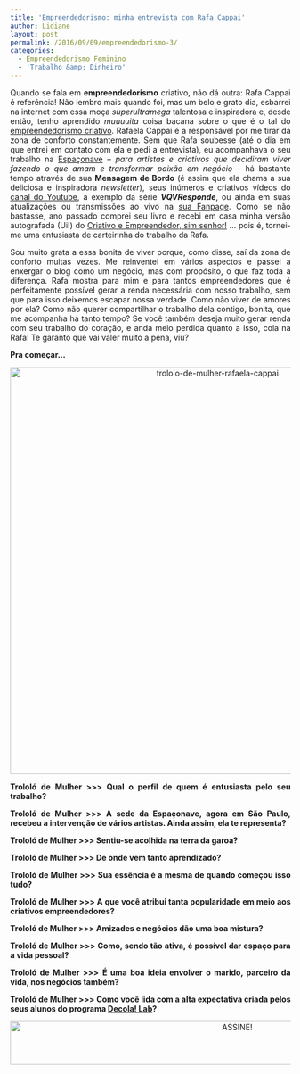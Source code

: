 ```yaml
---
title: 'Empreendedorismo: minha entrevista com Rafa Cappai'
author: Lidiane
layout: post
permalink: /2016/09/09/empreendedorismo-3/
categories:
  - Empreendedorismo Feminino
  - 'Trabalho &amp; Dinheiro'
---
```

<p align="justify">
  Quando se fala em <strong>empreendedorismo</strong> criativo, não dá outra: Rafa Cappai é referência! Não lembro mais quando foi, mas um belo e grato dia, esbarrei na internet com essa moça <em>superultramega</em> talentosa e inspiradora e, desde então, tenho aprendido <em>muuuuita</em> coisa bacana sobre o que é o tal do <a href="http://www.trololodemulher.com.br/2015/09/25/empreendedorismo-criativo/" target="_blank" rel="noopener noreferrer">empreendedorismo criativo</a>. Rafaela Cappai é a responsável por me tirar da zona de conforto constantemente. Sem que Rafa soubesse (até o dia em que entrei em contato com ela e pedi a entrevista), eu acompanhava o seu trabalho na <a href="http://www.espaconave.com.br/" target="_blank" rel="noopener noreferrer">Espaçonave</a> – <em>para artistas e criativos que decidiram viver fazendo o que amam e transformar paixão em negócio</em> &#8211; há bastante tempo através de sua <strong>Mensagem de Bordo</strong> (é assim que ela chama a sua deliciosa e inspiradora <em>newsletter</em>), seus inúmeros e criativos vídeos do <a href="https://www.youtube.com/user/aespaconave" target="_blank" rel="noopener noreferrer">canal do Youtube</a>, a exemplo da série <strong><em>VQVResponde</em></strong>, ou ainda em suas atualizações ou transmissões ao vivo na <a href="https://www.facebook.com/espaconave/" target="_blank" rel="noopener noreferrer">sua Fanpage</a>. Como se não bastasse, ano passado comprei seu livro e recebi em casa minha versão autografada (Ui!) do <a href="http://www.espaconave.com.br/livro/" target="_blank" rel="noopener noreferrer">Criativo e Empreendedor, sim senhor!</a> … pois é, tornei-me uma entusiasta de carteirinha do trabalho da Rafa.
</p>

<p align="justify">
  Sou muito grata a essa bonita de viver porque, como disse, saí da zona de conforto muitas vezes. Me reinventei em vários aspectos e passei a enxergar o blog como um negócio, mas com propósito, o que faz toda a diferença. Rafa mostra para mim e para tantos empreendedores que é perfeitamente possível gerar a renda necessária com nosso trabalho, sem que para isso deixemos escapar nossa verdade. Como não viver de amores por ela? Como não querer compartilhar o trabalho dela contigo, bonita, que me acompanha há tanto tempo? Se você também deseja muito gerar renda com seu trabalho do coração, e anda meio perdida quanto a isso, cola na Rafa! Te garanto que vai valer muito a pena, viu?
</p>

<p align="justify">
  <strong>Pra começar…</strong>
</p>

<p align="center">
  <img class="alignnone size-full wp-image-12911" src="https://www.trololodemulher.com.br/2016/09/TROLOLO-DE-MULHER-RAFAELA-CAPPAI.jpg" alt="trololo-de-mulher-rafaela-cappai" width="729" height="730" />
</p>

<p align="center">
</p>

<p align="justify">
  <strong>Trololó de Mulher >>> Qual o perfil de quem é entusiasta pelo seu trabalho?</strong>
</p>

<p align="center">
</p>

<p align="justify">
  <strong>Trololó de Mulher >>> A sede da Espaçonave, agora em São Paulo, recebeu a intervenção de vários artistas. Ainda assim, ela te representa?</strong>
</p>

<p align="center">
</p>

<p align="justify">
  <strong>Trololó de Mulher >>> Sentiu-se acolhida na terra da garoa?</strong>
</p>

<p align="center">
</p>

<p align="justify">
  <strong>Trololó de Mulher >>> De onde vem tanto aprendizado?</strong>
</p>

<p align="center">
</p>

<p align="justify">
  <strong>Trololó de Mulher >>> Sua essência é a mesma de quando começou isso tudo?</strong>
</p>

<p align="center">
</p>

<p align="justify">
  <strong>Trololó de Mulher >>> A que você atribui tanta popularidade em meio aos criativos empreendedores?</strong>
</p>

<p align="center">
</p>

<p align="justify">
  <strong>Trololó de Mulher >>> Amizades e negócios dão uma boa mistura?</strong>
</p>

<p align="center">
</p>

<p align="justify">
  <strong>Trololó de Mulher >>> Como, sendo tão ativa, é possível dar espaço para a vida pessoal?</strong>
</p>

<p align="center">
</p>

<p align="justify">
  <strong>Trololó de Mulher >>></strong> <strong>É uma boa ideia envolver o marido, parceiro da vida, nos negócios também?</strong>
</p>

<p align="center">
</p>

<p align="justify">
  <strong>Trololó de Mulher >>> Como você lida com a alta expectativa criada pelos seus alunos do programa <a href="http://decolalab.com.br/" target="_blank" rel="noopener noreferrer">Decola! Lab</a>?</strong>
</p>

<p align="center">
</p>

<p align="center">
  <a href="http://feedburner.google.com/fb/a/mailverify?uri=blogBichaFemea&loc=en_US" target="_blank" rel="noopener noreferrer"><img class="alignnone size-full wp-image-10439" src="https://www.trololodemulher.com.br/2014/09/ASSINE.png" alt="ASSINE!" width="800" height="78" /></a>
</p>

<p align="justify">